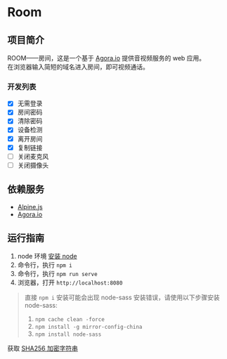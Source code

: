 # Room

## 项目简介

ROOM——房间，这是一个基于 [Agora.io](https://www.agora.io/cn) 提供音视频服务的 web 应用。  
在浏览器输入简短的域名进入房间，即可视频通话。

### 开发列表

- [x] 无需登录
- [x] 房间密码
- [x] 清除密码
- [x] 设备检测
- [x] 离开房间
- [x] 复制链接
- [ ] 关闭麦克风
- [ ] 关闭摄像头

## 依赖服务

- [Alpine.js](https://github.com/alpinejs/alpine)
- [Agora.io](https://www.agora.io/cn)

## 运行指南

1. node 环境 [安装 node](https://nodejs.org/en/download/)
2. 命令行，执行 `npm i`
3. 命令行，执行 `npm run serve`
4. 浏览器，打开 `http://localhost:8080`

> 直接 `npm i` 安装可能会出现 node-sass 安装错误，请使用以下步骤安装 node-sass:
>
> 1. `npm cache clean -force`
> 2. `npm install -g mirror-config-china`
> 3. `npm install node-sass`

获取 [SHA256 加密字符串](https://tool.oschina.net/encrypt?type=2)
